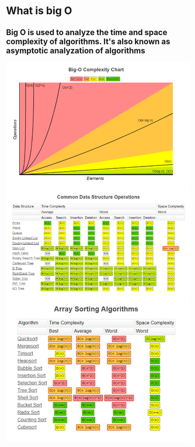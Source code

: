 # What is big O

## Big O is used to analyze the time and space complexity of algorithms. It's also known as asymptotic analyzation of algorithms

![Runtime compared with Big O notations.](media/images/big_O_chart.PNG)
![big_O_for_data_structures.PNG](media/images/big_O_for_data_structures.PNG)
![big_O_of_sorting_algorithms.PNG](media/images/big_O_of_sorting_algorithms.PNG)
